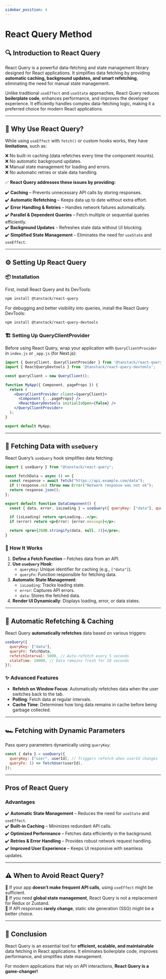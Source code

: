 ```yaml
---
sidebar_position: 4
---
```

# React Query Method 




## 🔍 Introduction to React Query

React Query is a powerful data-fetching and state management library designed for React applications. It simplifies data fetching by providing **automatic caching, background updates, and smart refetching**, eliminating the need for manual state management.

Unlike traditional `useEffect` and `useState` approaches, React Query reduces **boilerplate code**, enhances performance, and improves the developer experience. It efficiently handles complex data-fetching logic, making it a preferred choice for modern React applications.

---

## 🌟 Why Use React Query?

While using `useEffect` with `fetch()` or custom hooks works, they have **limitations**, such as:

❌ No built-in caching (data refetches every time the component mounts). \
❌ No automatic background updates. \
❌ Manual state management for loading and errors. \
❌ No automatic retries or stale data handling. 

✅ **React Query addresses these issues by providing:**

✔️ **Caching** – Prevents unnecessary API calls by storing responses. \
✔️ **Automatic Refetching** – Keeps data up to date without extra effort. \
✔️ **Error Handling & Retries** – Handles network failures automatically. \
✔️ **Parallel & Dependent Queries** – Fetch multiple or sequential queries efficiently. \
✔️ **Background Updates** – Refreshes stale data without UI blocking. \
✔️ **Simplified State Management** – Eliminates the need for `useState` and `useEffect`.

---

## ⚙️ Setting Up React Query

### 📦 Installation

First, install React Query and its DevTools:

```sh
npm install @tanstack/react-query
```

For debugging and better visibility into queries, install the React Query DevTools:

```sh
npm install @tanstack/react-query-devtools
```

### 🏗 Setting Up QueryClientProvider

Before using React Query, wrap your application with `QueryClientProvider` in `index.js` or `_app.js` (for Next.js):

```jsx
import { QueryClient, QueryClientProvider } from '@tanstack/react-query';
import { ReactQueryDevtools } from '@tanstack/react-query-devtools';

const queryClient = new QueryClient();

function MyApp({ Component, pageProps }) {
  return (
    <QueryClientProvider client={queryClient}>
      <Component {...pageProps} />
      <ReactQueryDevtools initialIsOpen={false} />
    </QueryClientProvider>
  );
}

export default MyApp;
```

---

## 🚀 Fetching Data with `useQuery`

React Query’s `useQuery` hook simplifies data fetching:

```jsx
import { useQuery } from "@tanstack/react-query";

const fetchData = async () => {
  const response = await fetch("https://api.example.com/data");
  if (!response.ok) throw new Error("Network response was not ok");
  return response.json();
};

export default function DataComponent() {
  const { data, error, isLoading } = useQuery({ queryKey: ["data"], queryFn: fetchData });

  if (isLoading) return <p>Loading...</p>;
  if (error) return <p>Error: {error.message}</p>;

  return <pre>{JSON.stringify(data, null, 2)}</pre>;
}
```

### 🧐 How It Works

1. **Define a Fetch Function** – Fetches data from an API.
2. **Use `useQuery` Hook**:
   - `queryKey`: Unique identifier for caching (e.g., `["data"]`).
   - `queryFn`: Function responsible for fetching data.
3. **Automatic State Management**:
   - `isLoading`: Tracks loading state.
   - `error`: Captures API errors.
   - `data`: Stores the fetched data.
4. **Render UI Dynamically**: Displays loading, error, or data states.

---

## 🔄 Automatic Refetching & Caching

React Query **automatically refetches** data based on various triggers:

```jsx
useQuery({
  queryKey: ["data"],
  queryFn: fetchData,
  refetchInterval: 5000, // Auto-refetch every 5 seconds
  staleTime: 10000, // Data remains fresh for 10 seconds
});
```

### ✨ Advanced Features

- **Refetch on Window Focus**: Automatically refetches data when the user switches back to the tab.
- **Polling**: Fetch data at regular intervals.
- **Cache Time**: Determines how long data remains in cache before being garbage collected.

---

## 🏎 Fetching with Dynamic Parameters

Pass query parameters dynamically using `queryKey`:

```jsx
const { data } = useQuery({
  queryKey: ["user", userId], // Triggers refetch when userId changes
  queryFn: () => fetchUser(userId),
});
```

---

##  Pros of React Query

###  Advantages
✔️ **Automatic State Management** – Reduces the need for `useState` and `useEffect`. \
✔️ **Built-in Caching** – Minimizes redundant API calls. \
✔️ **Optimized Performance** – Fetches data efficiently in the background. \
✔️ **Retries & Error Handling** – Provides robust network request handling. \
✔️ **Improved User Experience** – Keeps UI responsive with seamless updates.



---

## ⚠️ When to Avoid React Query?

🚫 If your app **doesn’t make frequent API calls**, using `useEffect` might be sufficient. \
🚫 If you need **global state management**, React Query is not a replacement for Redux or Zustand. \
🚫 If API responses **rarely change**, static site generation (SSG) might be a better choice.

---

## 🎯 Conclusion

React Query is an essential tool for **efficient, scalable, and maintainable** data fetching in React applications. It eliminates boilerplate code, improves performance, and simplifies state management.

For modern applications that rely on API interactions, **React Query is a game-changer!** 

